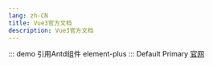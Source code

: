 ```yaml
---
lang: zh-CN
title: Vue3官方文档
description: Vue3官方文档
---
```

::: demo 引用Antd组件
element-plus
:::
  <el-button>Default</el-button>
    <el-button type="primary">Primary</el-button>
[官网](https://element-plus.org/zh-CN/component/button.html) 